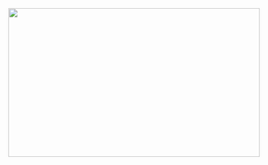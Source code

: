 <!--
<img src="https://capsule-render.vercel.app/api?text=Yeonkr&fontColor=41C363&type=soft&color=FFFFFF&animation=twinkling&fontSize=130&height=300&fontAlign=50"/>

<picture>
  <source media="(prefers-color-scheme: dark)" width="100%" srcset="https://raw.githubusercontent.com/yeonkr/yeonkr/output/github-contribution-grid-snake-dark.svg">
  <source media="(prefers-color-scheme: light)" width="100%" srcset="https://raw.githubusercontent.com/yeonkr/yeonkr/output/github-contribution-grid-snake.svg">
  <img alt="github contribution grid snake animation" width="100%" src="https://raw.githubusercontent.com/yeonkr/yeonkr/output/github-contribution-grid-snake.svg">
</picture>

<br /><br />

<div align="right">
<p>
  <a align="right" href="https://hits.seeyoufarm.com"><img src="https://hits.seeyoufarm.com/api/count/incr/badge.svg?url=https%3A%2F%2Fgithub.com%2Fyeonkr&count_bg=%23800080&title_bg=%23EAEDF0&icon=github.svg&icon_color=%23E7E7E7&title=hits&edge_flat=false"/></a>
</p>
</div>
-->

  <img src="https://render.gitanimals.org/lines/yeonkr?pet-id=645898137954935089" width="100%" height="300"/>
